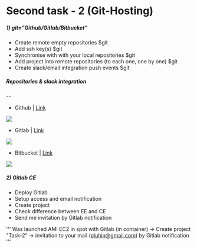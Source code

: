 # Second task - 2 (Git-Hosting)

##### 1) git="Github/Gitlab/Bitbucket"
* Create remote empty repositories $git  
* Add ssh key(s) $git
* Synchronise with with your local repositories $git
* Add project into remote repositories (to each one, one by one) $git
* Create slack/email integration push events $git


#####  Repositories & slack integration
--
* Github | [Link](https://github.com/RPMFAN/sa.it-academy.by)

![](http://images.vfl.ru/ii/1551125756/438e28e3/25543861_m.png)
* Gitlab | [Link](https://gitlab.com/RPMFAN/sa.it-academy.by)

![](http://images.vfl.ru/ii/1551125756/0675249c/25543862_m.png)

* Bitbucket | [Link](https://bitbucket.org/RPMFAN/sa.it-academy.by)

 ![](http://images.vfl.ru/ii/1551125757/4b587efb/25543863_m.png)

##### 2) Gitlab CE

* Deploy Gitlab
* Setup access and email notification
* Create project
* Check difference between EE and CE
* Send me invitation by Gitlab notification

'''
Was launched AMI EC2 in spot with Gitlab (in container) -> Create project "Task-2" -> invitation to your mail (pluhin@gmail.com) by Gitlab notification
'''